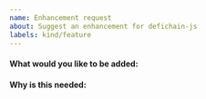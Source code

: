 ```yaml
---
name: Enhancement request
about: Suggest an enhancement for defichain-js
labels: kind/feature
---
```


<!-- Please only use this template for submitting enhancement/feature requests -->

#### What would you like to be added:

#### Why is this needed:
